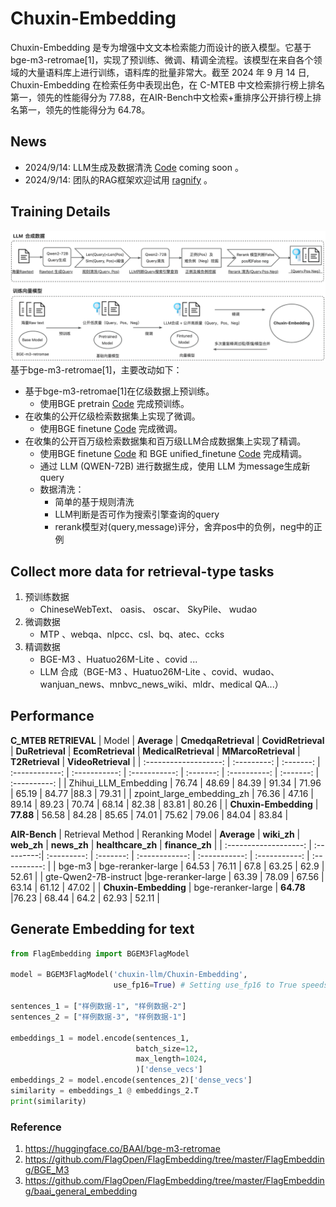 # Chuxin-Embedding

<!-- Provide a quick summary of what the model is/does. -->
Chuxin-Embedding 是专为增强中文文本检索能力而设计的嵌入模型。它基于bge-m3-retromae[1]，实现了预训练、微调、精调全流程。该模型在来自各个领域的大量语料库上进行训练，语料库的批量非常大。截至 2024 年 9 月 14 日, Chuxin-Embedding 在检索任务中表现出色，在 C-MTEB 中文检索排行榜上排名第一，领先的性能得分为 77.88，在AIR-Bench中文检索+重排序公开排行榜上排名第一，领先的性能得分为 64.78。

## News
- 2024/9/14: LLM生成及数据清洗 [Code](https://github.com/chuxin-llm/Chuxin-Embedding) coming soon 。
- 2024/9/14: 团队的RAG框架欢迎试用 [ragnify](https://github.com/chuxin-llm/ragnify) 。 

## Training Details
![image/png](chuxinembedding.png)
基于bge-m3-retromae[1]，主要改动如下：
<!-- Provide a longer summary of what this model is. -->
- 基于bge-m3-retromae[1]在亿级数据上预训练。
  - 使用BGE pretrain [Code](https://github.com/FlagOpen/FlagEmbedding/tree/master/examples/pretrain) 完成预训练。
- 在收集的公开亿级检索数据集上实现了微调。
  - 使用BGE finetune [Code](https://github.com/FlagOpen/FlagEmbedding/tree/master/examples/finetune) 完成微调。
- 在收集的公开百万级检索数据集和百万级LLM合成数据集上实现了精调。
  - 使用BGE finetune [Code](https://github.com/FlagOpen/FlagEmbedding/tree/master/examples/finetune) 和 BGE unified_finetune [Code](https://github.com/FlagOpen/FlagEmbedding/tree/master/examples/unified_finetune) 完成精调。
  - 通过 LLM (QWEN-72B) 进行数据生成，使用 LLM 为message生成新query
  - 数据清洗：
    - 简单的基于规则清洗
    - LLM判断是否可作为搜索引擎查询的query 
    - rerank模型对(query,message)评分，舍弃pos中的负例，neg中的正例
    
## Collect more data for retrieval-type tasks
1. 预训练数据
      - ChineseWebText、 oasis、 oscar、 SkyPile、 wudao 
2. 微调数据
      - MTP 、webqa、nlpcc、csl、bq、atec、ccks
3. 精调数据
      - BGE-M3 、Huatuo26M-Lite 、covid ...
      - LLM 合成（BGE-M3 、Huatuo26M-Lite 、covid、wudao、wanjuan_news、mnbvc_news_wiki、mldr、medical QA...）


## Performance
**C_MTEB RETRIEVAL**
| Model                 | **Average** | **CmedqaRetrieval** | **CovidRetrieval** | **DuRetrieval** | **EcomRetrieval**   | **MedicalRetrieval** | **MMarcoRetrieval** | **T2Retrieval** | **VideoRetrieval** |
| :-------------------: | :---------: | :-------: | :------------: | :-----------: | :-----------: | :-------: | :----------: | :-------: | :----------: |
| Zhihui_LLM_Embedding | 	76.74       | 48.69     | 84.39          | 91.34         | 71.96         | 65.19     | 84.77        |88.3     | 79.31        |
|   zpoint_large_embedding_zh  | 76.36       | 47.16     | 89.14          | 89.23         | 70.74          | 68.14     | 82.38        | 83.81     | 80.26        |
| **Chuxin-Embedding** | **77.88**  | 56.58     | 84.28          | 85.65         | 74.01         | 75.62     |   79.06   | 84.04   |   83.84    |


**AIR-Bench**
| Retrieval Method       |    Reranking Model      | **Average** | **wiki_zh** | **web_zh** | **news_zh** | **healthcare_zh**   | **finance_zh** |
| :-------------------: | :---------:| :---------: | :-------: | :------------: | :-----------: | :-----------: | :----------: |
| bge-m3 | bge-reranker-large	|   64.53   | 76.11     |     67.8      | 63.25        |    62.9      |    52.61   |
| gte-Qwen2-7B-instruct  |bge-reranker-large |   63.39    | 78.09     |    67.56     | 63.14         |   61.12    | 47.02    |
| **Chuxin-Embedding** | bge-reranker-large | **64.78** |76.23     | 68.44          |     64.2    | 62.93         | 52.11     |


## Generate Embedding for text
```python
from FlagEmbedding import BGEM3FlagModel

model = BGEM3FlagModel('chuxin-llm/Chuxin-Embedding',  
                       use_fp16=True) # Setting use_fp16 to True speeds up computation with a slight performance degradation

sentences_1 = ["样例数据-1", "样例数据-2"]
sentences_2 = ["样例数据-3", "样例数据-1"]

embeddings_1 = model.encode(sentences_1, 
                            batch_size=12, 
                            max_length=1024, 
                            )['dense_vecs']
embeddings_2 = model.encode(sentences_2)['dense_vecs']
similarity = embeddings_1 @ embeddings_2.T
print(similarity)

```

<!-- Address questions around how the model is intended to be used, including the foreseeable users of the model and those affected by the model. -->

### Reference
1. https://huggingface.co/BAAI/bge-m3-retromae
2. https://github.com/FlagOpen/FlagEmbedding/tree/master/FlagEmbedding/BGE_M3
3. https://github.com/FlagOpen/FlagEmbedding/tree/master/FlagEmbedding/baai_general_embedding
<!-- This section is for the model use without fine-tuning or plugging into a larger ecosystem/app. -->
